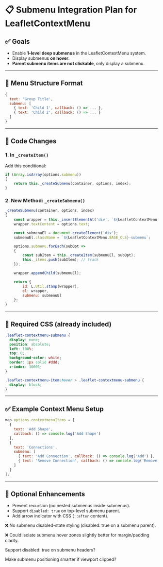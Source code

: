 # 📋 Submenu Integration Plan for LeafletContextMenu

## ✅ Goals

* Enable **1-level deep submenus** in the LeafletContextMenu system.
* Display submenus **on hover**.
* **Parent submenu items are not clickable**, only display a submenu.

---

## 🧩 Menu Structure Format

```js
{
  text: 'Group Title',
  submenu: [
    { text: 'Child 1', callback: () => ... },
    { text: 'Child 2', callback: () => ... }
  ]
}
```

---

## 🧠 Code Changes

### 1. In `_createItem()`

Add this conditional:

```js
if (Array.isArray(options.submenu))
{
    return this._createSubmenu(container, options, index);
}
```

### 2. New Method: `_createSubmenu()`

```js
_createSubmenu(container, options, index)
{
    const wrapper = this._insertElementAt('div', `${LeafletContextMenu.BASE_CLS}-item`, container, index);
    wrapper.textContent = options.text;

    const submenuEl = document.createElement('div');
    submenuEl.className = `${LeafletContextMenu.BASE_CLS}-submenu`;

    options.submenu.forEach(subOpt =>
    {
        const subItem = this._createItem(submenuEl, subOpt);
        this._items.push(subItem); // track
    });

    wrapper.appendChild(submenuEl);

    return {
        id: L.Util.stamp(wrapper),
        el: wrapper,
        submenu: submenuEl
    };
}
```

---

## 🎨 Required CSS (already included)

```css
.leaflet-contextmenu-submenu {
  display: none;
  position: absolute;
  left: 100%;
  top: 0;
  background-color: white;
  border: 1px solid #ddd;
  z-index: 10001;
}

.leaflet-contextmenu-item:hover > .leaflet-contextmenu-submenu {
  display: block;
}
```

---

## ✅ Example Context Menu Setup

```js
map.options.contextmenuItems = [
  {
    text: 'Add Shape',
    callback: () => console.log('Add Shape')
  },
  {
    text: 'Connections',
    submenu: [
      { text: 'Add Connection', callback: () => console.log('Add') },
      { text: 'Remove Connection', callback: () => console.log('Remove') }
    ]
  }
];
```

---

## 🧼 Optional Enhancements

* Prevent recursion (no nested submenus inside submenus).
* Support `disabled: true` on top-level submenu parent.
* Add arrow indicator with CSS (`::after` content).



❌ No submenu disabled-state styling (disabled: true on a submenu parent).

❌ Could isolate submenu hover zones slightly better for margin/padding clarity.

Support disabled: true on submenu headers?

Make submenu positioning smarter if viewport clipped?